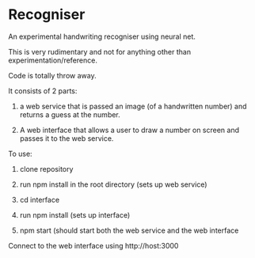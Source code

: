 # Recogniser

An experimental handwriting recogniser using neural net.

This is very rudimentary and not for anything other than experimentation/reference.

Code is totally throw away.


It consists of 2 parts:

1. a web service that is passed an image (of a handwritten number) and returns a guess at the number.

2. A web interface that allows a user to draw a number on screen and passes it to the web service.

To use:

1. clone repository

2. run npm install in the root directory (sets up web service)

3. cd interface

4. run npm install (sets up interface)

5. npm start (should start both the web service and the web interface

Connect to the web interface using http://host:3000


